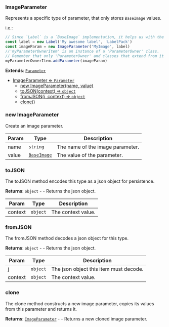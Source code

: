 <a name="ImageParameter"></a>

### ImageParameter 
Represents a specific type of parameter, that only stores `BaseImage` values.

i.e.:
```javascript
// Since `Label` is a `BaseImage` implementation, it helps us with the example.
const label = new Label('My awesome label', 'LabelPack')
const imageParam = new ImageParameter('MyImage', label)
//'myParameterOwnerItem' is an instance of a 'ParameterOwner' class.
// Remember that only 'ParameterOwner' and classes that extend from it can host 'Parameter' objects.
myParameterOwnerItem.addParameter(imageParam)
```


**Extends**: <code>[Parameter](api/SceneTree\Parameters\Parameter.md)</code>  

* [ImageParameter ⇐ <code>Parameter</code>](#ImageParameter)
    * [new ImageParameter(name, value)](#new-ImageParameter)
    * [toJSON(context) ⇒ <code>object</code>](#toJSON)
    * [fromJSON(j, context) ⇒ <code>object</code>](#fromJSON)
    * [clone()](#clone)

<a name="new_ImageParameter_new"></a>

### new ImageParameter
Create an image parameter.


| Param | Type | Description |
| --- | --- | --- |
| name | <code>string</code> | The name of the image parameter. |
| value | <code>[BaseImage](api/SceneTree\BaseImage.md)</code> | The value of the parameter. |

<a name="ImageParameter+toJSON"></a>

### toJSON
The toJSON method encodes this type as a json object for persistence.


**Returns**: <code>object</code> - - Returns the json object.  

| Param | Type | Description |
| --- | --- | --- |
| context | <code>object</code> | The context value. |

<a name="ImageParameter+fromJSON"></a>

### fromJSON
The fromJSON method decodes a json object for this type.


**Returns**: <code>object</code> - - Returns the json object.  

| Param | Type | Description |
| --- | --- | --- |
| j | <code>object</code> | The json object this item must decode. |
| context | <code>object</code> | The context value. |

<a name="ImageParameter+clone"></a>

### clone
The clone method constructs a new image parameter,
copies its values from this parameter and returns it.


**Returns**: [<code>ImageParameter</code>](#ImageParameter) - - Returns a new cloned image parameter.  
